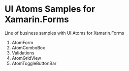 # UI Atoms Samples for Xamarin.Forms

Line of business samples with UI Atoms for Xamarin.Forms

1. AtomForm
2. AtomComboBox
3. Validations
4. AtomGridView
5. AtomToggleButtonBar
